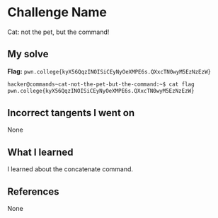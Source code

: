 # Challenge Name
Cat: not the pet, but the command!

## My solve
**Flag:** `pwn.college{kyX56QqzINOISiCEyNyOeXMPE6s.QXxcTN0wyM5EzNzEzW}`
```bash
hacker@commands~cat-not-the-pet-but-the-command:~$ cat flag
pwn.college{kyX56QqzINOISiCEyNyOeXMPE6s.QXxcTN0wyM5EzNzEzW}
```

## Incorrect tangents I went on
None

## What I learned
I learned about the concatenate command.

## References 
None
